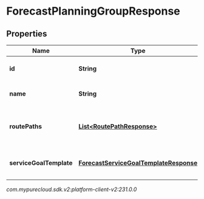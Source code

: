 # ForecastPlanningGroupResponse


## Properties

| Name | Type | Description | Notes |
| ------------ | ------------- | ------------- | ------------- |
| **id** | **String** | The ID of the planning group |  [optional] |
| **name** | **String** | The name of the planning group |  [optional] |
| **routePaths** | [**List&lt;RoutePathResponse&gt;**](RoutePathResponse) | Route path configuration for this planning group |  [optional] |
| **serviceGoalTemplate** | [**ForecastServiceGoalTemplateResponse**](ForecastServiceGoalTemplateResponse) | Service goals for this planning group |  [optional] |




_com.mypurecloud.sdk.v2:platform-client-v2:231.0.0_
